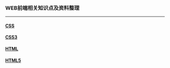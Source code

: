 ### WEB前端相关知识点及资料整理
***
#### [CSS][3]
[3]:https://github.com/Weitians/notes/blob/master/CSS.md
#### [CSS3][4]
[4]:https://github.com/Weitians/notes/blob/master/CSS3.md
#### [HTML][1]
[1]:https://github.com/Weitians/notes/blob/master/HTML.md
#### [HTML5][2]
[2]:https://github.com/Weitians/notes/blob/master/HTML5.md



